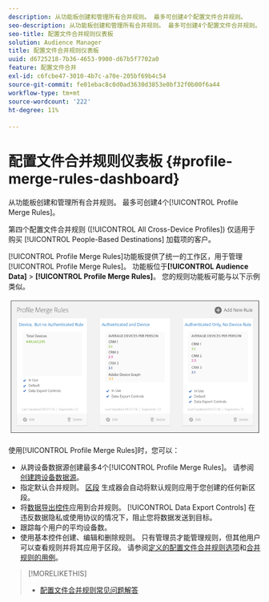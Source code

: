 ```yaml
---
description: 从功能板创建和管理所有合并规则。 最多可创建4个配置文件合并规则。
seo-description: 从功能板创建和管理所有合并规则。 最多可创建4个配置文件合并规则。
seo-title: 配置文件合并规则仪表板
solution: Audience Manager
title: 配置文件合并规则仪表板
uuid: d6725218-7b36-4653-9900-d67b5f7702a0
feature: 配置文件合并
exl-id: c6fcbe47-3010-4b7c-a70e-205bf69b4c54
source-git-commit: fe01ebac8c0d0ad3630d3853e0bf32f0b00f6a44
workflow-type: tm+mt
source-wordcount: '222'
ht-degree: 11%

---
```


# 配置文件合并规则仪表板 {#profile-merge-rules-dashboard}

从功能板创建和管理所有合并规则。 最多可创建4个[!UICONTROL Profile Merge Rules]。

第四个配置文件合并规则 ([!UICONTROL All Cross-Device Profiles]) 仅适用于购买 [!UICONTROL People-Based Destinations] 加载项的客户。

[!UICONTROL Profile Merge Rules]功能板提供了统一的工作区，用于管理[!UICONTROL Profile Merge Rules]。 功能板位于&#x200B;**[!UICONTROL Audience Data]** > **[!UICONTROL Profile Merge Rules]**。 您的规则功能板可能与以下示例类似。

![](assets/profile-dashboard.png)

使用[!UICONTROL Profile Merge Rules]时，您可以：

* 从跨设备数据源创建最多4个[!UICONTROL Profile Merge Rules]。 请参阅[创建跨设备数据源](merge-rules-start.md#create-data-source)。
* 指定默认合并规则。 [区段](../segments/segment-builder.md) 生成器会自动将默认规则应用于您创建的任何新区段。
* 将[数据导出控件](../data-export-controls.md)应用到合并规则。 [!UICONTROL Data Export Controls] 在违反数据隐私或使用协议的情况下，阻止您将数据发送到目标。
* 跟踪每个用户的平均设备数。
* 使用基本控件创建、编辑和删除规则。 只有管理员才能管理规则，但其他用户可以查看规则并将其应用于区段。 请参阅[定义的配置文件合并规则选项](merge-rule-definitions.md)和[合并规则的用例](merge-rule-targeting-options.md)。

>[!MORELIKETHIS]
>
>* [配置文件合并规则常见问题解答](../../faq/faq-profile-merge.md)

